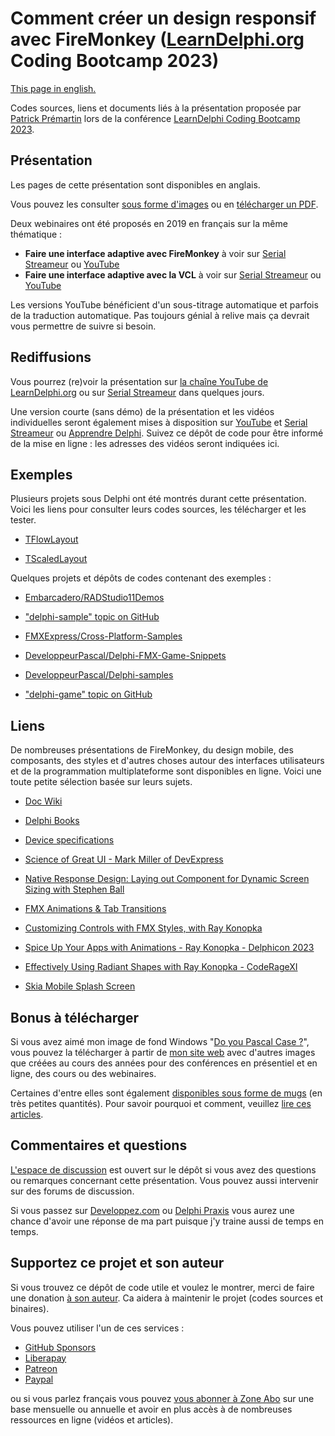# Comment créer un design responsif avec FireMonkey ([LearnDelphi.org](https://learndelphi.org) Coding Bootcamp 2023)

[This page in english.](README.md)

Codes sources, liens et documents liés à la présentation proposée par [Patrick Prémartin](https://fr.gravatar.com/patrickpremartinfr) lors de la conférence [LearnDelphi Coding Bootcamp 2023](https://learndelphi.org/coding-bootcamp-2023/).

## Présentation

Les pages de cette présentation sont disponibles en anglais.

Vous pouvez les consulter [sous forme d'images](./slides) ou en [télécharger un PDF](HowToCreateAResponsiveDesignInAFireMonkeyApplication-202308.pdf).

Deux webinaires ont été proposés en 2019 en français sur la même thématique :
* **Faire une interface adaptive avec FireMonkey** à voir sur [Serial Streameur](https://serialstreameur.fr/webinaire-20190528.php) ou [YouTube](https://youtu.be/-t0ki__TcrU)
* **Faire une interface adaptive avec la VCL** à voir sur [Serial Streameur](https://serialstreameur.fr/webinaire-20190625.php) ou [YouTube](https://youtu.be/BE6rjsXHOI8)

Les versions YouTube bénéficient d'un sous-titrage automatique et parfois de la traduction automatique. Pas toujours génial à relive mais ça devrait vous permettre de suivre si besoin.

## Rediffusions

Vous pourrez (re)voir la présentation sur [la chaîne YouTube de LearnDelphi.org](https://www.youtube.com/@LearnDelphi) ou sur [Serial Streameur](https://serialstreameur.fr/learndelphiorg-coding-bootcamp-2023.html) dans quelques jours.

Une version courte (sans démo) de la présentation et les vidéos individuelles seront également mises à disposition sur [YouTube](https://www.youtube.com/@DeveloppeurPascal) et [Serial Streameur](https://serialstreameur.fr) ou [Apprendre Delphi](https://apprendre-delphi.fr). Suivez ce dépôt de code pour être informé de la mise en ligne : les adresses des vidéos seront indiquées ici.

## Exemples

Plusieurs projets sous Delphi ont été montrés durant cette présentation. Voici les liens pour consulter leurs codes sources, les télécharger et les tester.

* [TFlowLayout](./sample-TFlowLayout)

* [TScaledLayout](./sample-TScaledLayout)

Quelques projets et dépôts de codes contenant des exemples :

* [Embarcadero/RADStudio11Demos](https://github.com/Embarcadero/RADStudio11Demos)

* ["delphi-sample" topic on GitHub](https://github.com/topics/delphi-sample)

* [FMXExpress/Cross-Platform-Samples](https://github.com/FMXExpress/Cross-Platform-Samples)

* [DeveloppeurPascal/Delphi-FMX-Game-Snippets](https://github.com/DeveloppeurPascal/Delphi-FMX-Game-Snippets)

* [DeveloppeurPascal/Delphi-samples](https://github.com/DeveloppeurPascal/Delphi-samples)

* ["delphi-game" topic on GitHub](https://github.com/topics/delphi-game)

## Liens

De nombreuses présentations de FireMonkey, du design mobile, des composants, des styles et d'autres choses autour des interfaces utilisateurs et de la programmation multiplateforme sont disponibles en ligne. Voici une toute petite sélection basée sur leurs sujets.

* [Doc Wiki](https://docwiki.embarcadero.com)

* [Delphi Books](https://delphi-books.com)

* [Device specifications](https://www.devicespecifications.com)

* [Science of Great UI - Mark Miller of DevExpress](https://youtu.be/CSj8Hb5OEQU)

* [Native Response Design: Laying out Component for Dynamic Screen Sizing with Stephen Ball](https://youtu.be/0pTm8oB_260)

* [FMX Animations & Tab Transitions](https://youtu.be/btUbZTvW2B0)

* [Customizing Controls with FMX Styles, with Ray Konopka](https://youtu.be/j9XxM7W94p4)

* [Spice Up Your Apps with Animations - Ray Konopka - Delphicon 2023](https://youtu.be/-wan1AgdfAE)

* [Effectively Using Radiant Shapes with Ray Konopka - CodeRageXI](https://youtu.be/Fa3fNS0AJRo)

* [Skia Mobile Splash Screen](https://youtu.be/NYlg0HlaV3c)

## Bonus à télécharger

Si vous avez aimé mon image de fond Windows "[Do you Pascal Case ?](https://www.dropbox.com/s/q0ozh2hvjjh3w37/RADStudio-PascalCase-1920x1080.jpg?dl=1)", vous pouvez la télécharger à partir de [mon site web](https://developpeur-pascal.fr/les-fonds-d-ecran.html) avec d'autres images que créées au cours des années pour des conférences en présentiel et en ligne, des cours ou des webinaires.

Certaines d'entre elles sont également [disponibles sous forme de mugs](https://www.leshopdeludo.fr/326-goodies) (en très petites quantités). Pour savoir pourquoi et comment, veuillez [lire ces articles](https://developpeur-pascal.fr/goodies.html).

## Commentaires et questions

[L'espace de discussion](https://github.com/DeveloppeurPascal/DCB2023-Responsive-Design-With-FireMonkey/discussions) est ouvert sur le dépôt si vous avez des questions ou remarques concernant cette présentation. Vous pouvez aussi intervenir sur des forums de discussion.

Si vous passez sur [Developpez.com](https://www.developpez.net/forums/f15/environnements-developpement/delphi/) ou [Delphi Praxis](https://en.delphipraxis.net) vous aurez une chance d'avoir une réponse de ma part puisque j'y traine aussi de temps en temps.

## Supportez ce projet et son auteur

Si vous trouvez ce dépôt de code utile et voulez le montrer, merci de faire une donation [à son auteur](https://github.com/DeveloppeurPascal). Ca aidera à maintenir le projet (codes sources et binaires).

Vous pouvez utiliser l'un de ces services :

* [GitHub Sponsors](https://github.com/sponsors/DeveloppeurPascal)
* [Liberapay](https://liberapay.com/PatrickPremartin)
* [Patreon](https://www.patreon.com/patrickpremartin)
* [Paypal](https://www.paypal.com/paypalme/patrickpremartin)

ou si vous parlez français vous pouvez [vous abonner à Zone Abo](https://zone-abo.fr/nos-abonnements.php) sur une base mensuelle ou annuelle et avoir en plus accès à de nombreuses ressources en ligne (vidéos et articles).

